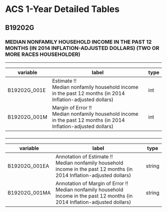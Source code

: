 # ACS 1-Year Detailed Tables

## B19202G

### MEDIAN NONFAMILY HOUSEHOLD INCOME IN THE PAST 12 MONTHS (IN 2014 INFLATION-ADJUSTED DOLLARS) (TWO OR MORE RACES HOUSEHOLDER)

___

| variable | label | type |
| ----- | ----- | ----- |
| B19202G_001E | Estimate !!<br>Median nonfamily household income in the past 12 months (in 2014 Inflation-adjusted dollars) | int |
| B19202G_001M | Margin of Error !!<br>Median nonfamily household income in the past 12 months (in 2014 Inflation-adjusted dollars) | int |
### 

___

| variable | label | type |
| ----- | ----- | ----- |
| B19202G_001EA | Annotation of Estimate !!<br>Median nonfamily household income in the past 12 months (in 2014 Inflation-adjusted dollars) | string |
| B19202G_001MA | Annotation of Margin of Error !!<br>Median nonfamily household income in the past 12 months (in 2014 Inflation-adjusted dollars) | string |

